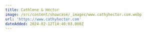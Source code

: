 ```yaml
---
title: Cathlene & Héctor
image: /src/content/showcase/_images/www.cathyhector.com.webp
url: 'https://www.cathyhector.com'
dateAdded: 2024-02-12T14:40:03.000Z
---
```



